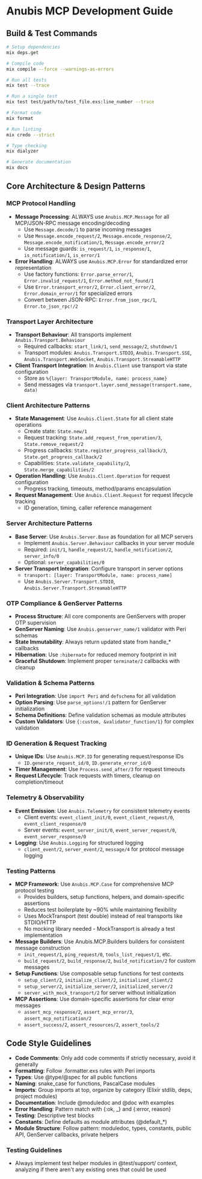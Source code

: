 # Anubis MCP Development Guide

## Build & Test Commands

```bash
# Setup dependencies
mix deps.get

# Compile code
mix compile --force --warnings-as-errors

# Run all tests
mix test --trace

# Run a single test
mix test test/path/to/test_file.exs:line_number --trace

# Format code
mix format

# Run linting
mix credo --strict

# Type checking
mix dialyzer

# Generate documentation
mix docs
```

## Core Architecture & Design Patterns

### MCP Protocol Handling

- **Message Processing**: ALWAYS use `Anubis.MCP.Message` for all MCP/JSON-RPC message encoding/decoding
  - Use `Message.decode/1` to parse incoming messages
  - Use `Message.encode_request/2`, `Message.encode_response/2`, `Message.encode_notification/1`, `Message.encode_error/2`
  - Use message guards: `is_request/1`, `is_response/1`, `is_notification/1`, `is_error/1`
- **Error Handling**: ALWAYS use `Anubis.MCP.Error` for standardized error representation
  - Use factory functions: `Error.parse_error/1`, `Error.invalid_request/1`, `Error.method_not_found/1`
  - Use `Error.transport_error/2`, `Error.client_error/2`, `Error.domain_error/1` for specialized errors
  - Convert between JSON-RPC: `Error.from_json_rpc/1`, `Error.to_json_rpc!/2`

### Transport Layer Architecture

- **Transport Behaviour**: All transports implement `Anubis.Transport.Behaviour`
  - Required callbacks: `start_link/1`, `send_message/2`, `shutdown/1`
  - Transport modules: `Anubis.Transport.STDIO`, `Anubis.Transport.SSE`, `Anubis.Transport.WebSocket`, `Anubis.Transport.StreamableHTTP`
- **Client Transport Integration**: In `Anubis.Client` use transport via state configuration
  - Store as `%{layer: TransportModule, name: process_name}`
  - Send messages via `transport.layer.send_message(transport.name, data)`

### Client Architecture Patterns

- **State Management**: Use `Anubis.Client.State` for all client state operations
  - Create state: `State.new/1`
  - Request tracking: `State.add_request_from_operation/3`, `State.remove_request/2`
  - Progress callbacks: `State.register_progress_callback/3`, `State.get_progress_callback/2`
  - Capabilities: `State.validate_capability/2`, `State.merge_capabilities/2`
- **Operation Handling**: Use `Anubis.Client.Operation` for request configuration
  - Progress tracking, timeouts, method/params encapsulation
- **Request Management**: Use `Anubis.Client.Request` for request lifecycle tracking
  - ID generation, timing, caller reference management

### Server Architecture Patterns

- **Base Server**: Use `Anubis.Server.Base` as foundation for all MCP servers
  - Implement `Anubis.Server.Behaviour` callbacks in your server module
  - Required: `init/1`, `handle_request/2`, `handle_notification/2`, `server_info/0`
  - Optional: `server_capabilities/0`
- **Server Transport Integration**: Configure transport in server options
  - `transport: [layer: TransportModule, name: process_name]`
  - Use `Anubis.Server.Transport.STDIO`, `Anubis.Server.Transport.StreamableHTTP`

### OTP Compliance & GenServer Patterns

- **Process Structure**: All core components are GenServers with proper OTP supervision
- **GenServer Naming**: Use `Anubis.genserver_name/1` validator with Peri schemas
- **State Immutability**: Always return updated state from handle\_\* callbacks
- **Hibernation**: Use `:hibernate` for reduced memory footprint in init
- **Graceful Shutdown**: Implement proper `terminate/2` callbacks with cleanup

### Validation & Schema Patterns

- **Peri Integration**: Use `import Peri` and `defschema` for all validation
- **Option Parsing**: Use `parse_options!/1` pattern for GenServer initialization
- **Schema Definitions**: Define validation schemas as module attributes
- **Custom Validators**: Use `{:custom, &validator_function/1}` for complex validation

### ID Generation & Request Tracking

- **Unique IDs**: Use `Anubis.MCP.ID` for generating request/response IDs
  - `ID.generate_request_id/0`, `ID.generate_error_id/0`
- **Timer Management**: Use `Process.send_after/3` for request timeouts
- **Request Lifecycle**: Track requests with timers, cleanup on completion/timeout

### Telemetry & Observability

- **Event Emission**: Use `Anubis.Telemetry` for consistent telemetry events
  - Client events: `event_client_init/0`, `event_client_request/0`, `event_client_response/0`
  - Server events: `event_server_init/0`, `event_server_request/0`, `event_server_response/0`
- **Logging**: Use `Anubis.Logging` for structured logging
  - `client_event/2`, `server_event/2`, `message/4` for protocol message logging

### Testing Patterns

- **MCP Framework**: Use `Anubis.MCP.Case` for comprehensive MCP protocol testing
  - Provides builders, setup functions, helpers, and domain-specific assertions
  - Reduces test boilerplate by ~90% while maintaining flexibility
  - Uses MockTransport (test double) instead of real transports like STDIO/HTTP
  - No mocking library needed - MockTransport is already a test implementation
- **Message Builders**: Use Anubis.MCP.Builders builders for consistent message construction
  - `init_request/1`, `ping_request/0`, `tools_list_request/1`, etc.
  - `build_request/2`, `build_response/2`, `build_notification/2` for custom messages
- **Setup Functions**: Use composable setup functions for test contexts
  - `setup_client/2`, `initialize_client/2`, `initialized_client/2`
  - `setup_server/2`, `initialize_server/2`, `initialized_server/2`
  - `server_with_mock_transport/2` for server without initialization
- **MCP Assertions**: Use domain-specific assertions for clear error messages
  - `assert_mcp_response/2`, `assert_mcp_error/3`, `assert_mcp_notification/2`
  - `assert_success/2`, `assert_resources/2`, `assert_tools/2`

## Code Style Guidelines

- **Code Comments**: Only add code comments if strictly necessary, avoid it generally
- **Formatting**: Follow .formatter.exs rules with Peri imports
- **Types**: Use @type/@spec for all public functions
- **Naming**: snake_case for functions, PascalCase modules
- **Imports**: Group imports at top, organize by category (Elixir stdlib, deps, project modules)
- **Documentation**: Include @moduledoc and @doc with examples
- **Error Handling**: Pattern match with {:ok, \_} and {:error, reason}
- **Testing**: Descriptive test blocks
- **Constants**: Define defaults as module attributes (@default\_\*)
- **Module Structure**: Follow pattern: moduledoc, types, constants, public API, GenServer callbacks, private helpers

### Testing Guidelines

- Always implement test helper modules in @test/support/ context, analyzing if there aren't any existing ones that could be used
